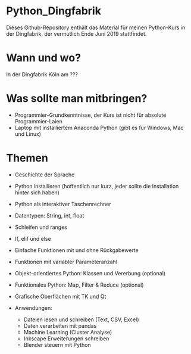 # Python_Dingfabrik

Dieses Github-Repository enthält das Material für meinen Python-Kurs in der Dingfabrik, der vermutlich Ende Juni 2019 stattfindet.

# Wann und wo?

In der Dingfabrik Köln am ???

# Was sollte man mitbringen?

* Programmier-Grundkenntnisse, der Kurs ist nicht für absolute Programmier-Laien
* Laptop mit installiertem Anaconda Python (gibt es für Windows, Mac und Linux)

# Themen

* Geschichte der Sprache
* Python installieren (hoffentlich nur kurz, jeder sollte die Installation hinter sich haben)
* Python als interaktiver Taschenrechner
* Datentypen: String, int, float
* Schleifen und ranges
* If, elif und else
* Einfache Funktionen mit und ohne Rückgabewerte
* Funktionen mit variabler Parameteranzahl
* Objekt-orientiertes Python: Klassen und Vererbung (optional)
* Funktionales Python: Map, Filter & Reduce (optional)
* Grafische Oberflächen mit TK und Qt 
* Anwendungen:

   * Dateien lesen und schreiben (Text, CSV, Excel)
   * Daten verarbeiten mit pandas
   * Machine Learning (Cluster Analyse)
   * Inkscape Erweiterungen schreiben
   * Blender steuern mit Python


